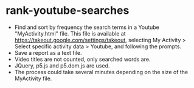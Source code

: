 # rank-youtube-searches
- Find and sort by frequency the search terms in a Youtube "MyActivity.html" file. This file is available at https://takeout.google.com/settings/takeout, selecting My Activity > Select specific activity data > Youtube, and following the prompts.
- Save a report as a text file.
- Video titles are not counted, only searched words are.
- JQuery, p5.js and p5.dom.js are used.
- The process could take several minutes depending on the size of the MyActivity file.
